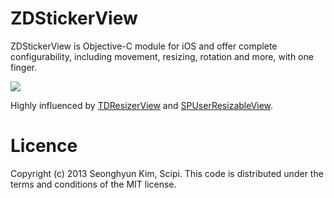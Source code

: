 ZDStickerView
=============
ZDStickerView is Objective-C module for iOS and offer complete configurability, including movement, resizing, rotation and more, with one finger.

[![](https://pbs.twimg.com/media/BLbSkZ6CEAAR-f7.jpg:large)](https://pbs.twimg.com/media/BLbSkZ6CEAAR-f7.jpg:large)

Highly influenced by [TDResizerView](https://github.com/Thavasidurai/TDResizerView) and [SPUserResizableView](https://github.com/spoletto/SPUserResizableView).

Licence
========
Copyright (c) 2013 Seonghyun Kim, Scipi.
This code is distributed under the terms and conditions of the MIT license.

